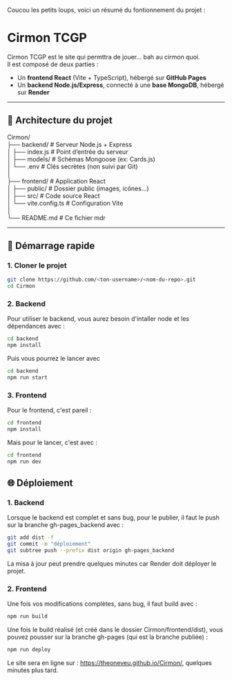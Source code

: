 Coucou les petits loups, voici un résumé du fontionnement du projet :

# Cirmon TCGP

Cirmon TCGP est le site qui permttra de jouer... bah au cirmon quoi.  
Il est composé de deux parties :
- Un **frontend React** (Vite + TypeScript), hébergé sur **GitHub Pages**
- Un **backend Node.js/Express**, connecté à une **base MongoDB**, hébergé sur **Render**

---

## 🔧 Architecture du projet

Cirmon/  
├── backend/ # Serveur Node.js + Express  
│ ├── index.js # Point d’entrée du serveur  
│ ├── models/ # Schémas Mongoose (ex: Cards.js)  
│ └── .env # Clés secrètes (non suivi par Git)  
│  
├── frontend/ # Application React  
│ ├── public/ # Dossier public (images, icônes...)  
│ ├── src/ # Code source React  
│ └── vite.config.ts # Configuration Vite  
│  
└── README.md # Ce fichier mdr  


---

## 🚀 Démarrage rapide

### 1. Cloner le projet

```bash
git clone https://github.com/<ton-username>/<nom-du-repo>.git
cd Cirmon
```

### 2. Backend

Pour utiliser le backend, vous aurez besoin d'intaller node et les dépendances avec :
```bash
cd backend
npm install
```

Puis vous pourrez le lancer avec 
```bash
cd backend
npm run start
```

### 3. Frontend

Pour le frontend, c'est pareil :
```bash
cd frontend
npm install
```

Mais pour le lancer, c'est avec :
```bash
cd frontend
npm run dev 
```


## 🌐 Déploiement

### 1. Backend

Lorsque le backend est complet et sans bug, pour le publier, il faut le push sur la branche gh-pages_backend avec :

```bash
git add dist -f
git commit -m "déploiement"
git subtree push --prefix dist origin gh-pages_backend
```
La misa à jour peut prendre quelques minutes car Render doit déployer le projet.

### 2. Frontend 

Une fois vos modifications complètes, sans bug, il faut build avec :

```bash
npm run build
```

Une fois le build réalisé (et créé dans le dossier Cirmon/frontend/dist), vous pouvez pousser sur la branche gh-pages (qui est la branche publiée) :

```bash
npm run deploy
```

Le site sera en ligne sur :
https://theoneveu.github.io/Cirmon/, quelques minutes plus tard.
